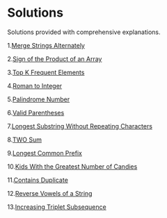 # Solutions

Solutions provided with comprehensive explanations.

1.[Merge Strings Alternately](https://leetcode.com/problems/merge-strings-alternately/solutions/3582309/topic)

2.[Sign of the Product of an Array](https://leetcode.com/problems/sign-of-the-product-of-an-array/solutions/3582026/topic/)

3.[Top K Frequent Elements](https://leetcode.com/problems/top-k-frequent-elements/solutions/3581953/topic/)

4.[Roman to Integer](https://leetcode.com/problems/roman-to-integer/solutions/3581913/topic/)

5.[Palindrome Number](https://leetcode.com/problems/palindrome-number/solutions/3581854/topic/)

6.[Valid Parentheses](https://leetcode.com/problems/valid-parentheses/solutions/3581654/topic/)

7.[Longest Substring Without Repeating Characters](https://leetcode.com/problems/longest-substring-without-repeating-characters/solutions/3580991/topic/)

8.[TWO Sum](https://leetcode.com/problems/two-sum/solutions/3580957/1-two-sum/)

9.[Longest Common Prefix](https://leetcode.com/problems/longest-common-prefix/solutions/3581784/topic/)

10.[Kids With the Greatest Number of Candies](https://leetcode.com/problems/kids-with-the-greatest-number-of-candies/solutions/3586175/topic/)

11.[Contains Duplicate]([https](https://leetcode.com/problems/contains-duplicate/solutions/3586203/topic/))

12.[Reverse Vowels of a String](https://leetcode.com/problems/reverse-vowels-of-a-string/solutions/3587221/python/)

13.[Increasing Triplet Subsequence](https://leetcode.com/problems/increasing-triplet-subsequence/solutions/3593331/python/)
<!--
14.[Sum](https)

15.[Prefix](https)

16.[Sum](https)

17.[Prefix](https)

18.[Sum](https)

19.[Prefix](https)

20[Sum](https)

21.[Prefix](https)

22.[Sum](https)

23.[Prefix](https)

24.[Sum](https)

25.[Prefix](https)

26.[Sum](https)

27.[Prefix](https)

28.[Sum](https)

29.[Prefix](https)


-->
